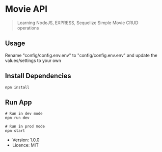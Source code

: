 # Movie API

> Learning NodeJS, EXPRESS, Sequelize
> Simple Movie CRUD operations 

## Usage

Rename "config/config.env.env" to "config/config.env.env" and update the values/settings to your own

## Install Dependencies

```
npm install
```

## Run App

```
# Run in dev mode
npm run dev

# Run in prod mode
npm start
```

- Version: 1.0.0
- Licence: MIT